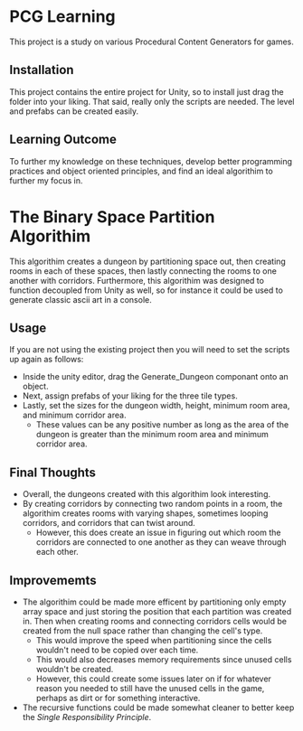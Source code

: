 # PCG Learning
This project is a study on various Procedural Content Generators for games.

## Installation
This project contains the entire project for Unity, so to install just drag the folder into your liking. That said, really only the scripts are needed. The level and prefabs can be created easily.

## Learning Outcome
To further my knowledge on these techniques, develop better programming practices and object oriented principles, and find an ideal algorithim to further my focus in.

# The Binary Space Partition Algorithim
This algorithim creates a dungeon by partitioning space out, then creating rooms in each of these spaces, then lastly connecting the rooms to one another with corridors. Furthermore, this algorithim was designed to function decoupled from Unity as well, so for instance it could be used to generate classic ascii art in a console.

## Usage
If you are not using the existing project then you will need to set the scripts up again as follows: 
* Inside the unity editor, drag the Generate_Dungeon componant onto an object. 
* Next, assign prefabs of your liking for the three tile types.
* Lastly, set the sizes for the dungeon width, height, minimum room area, and minimum corridor area.
  * These values can be any positive number as long as the area of the dungeon is greater than the minimum room area and minimum corridor area.

## Final Thoughts 
* Overall, the dungeons created with this algorithim look interesting. 
* By creating corridors by connecting two random points in a room, the algorithim creates rooms with varying shapes, sometimes looping corridors, and corridors that can twist around. 
  * However, this does create an issue in figuring out which room the corridors are connected to one another as they can weave through each other.

## Improvememts
* The algorithim could be made more efficent by partitioning only empty array space and just storing the position that each partition was created in. Then when creating rooms and connecting corridors cells would be created from the null space rather than changing the cell's type.
  * This would improve the speed when partitioning since the cells wouldn't need to be copied over each time.
  * This would also decreases memory requirements since unused cells wouldn't be created.
  * However, this could create some issues later on if for whatever reason you needed to still have the unused cells in the game, perhaps as dirt or for something interactive.
 * The recursive functions could be made somewhat cleaner to better keep the *Single Responsibility Principle*.
